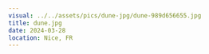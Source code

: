 ```yaml
---
visual: ../../assets/pics/dune-jpg/dune-989d656655.jpg
title: dune.jpg
date: 2024-03-28
location: Nice, FR
---
```


